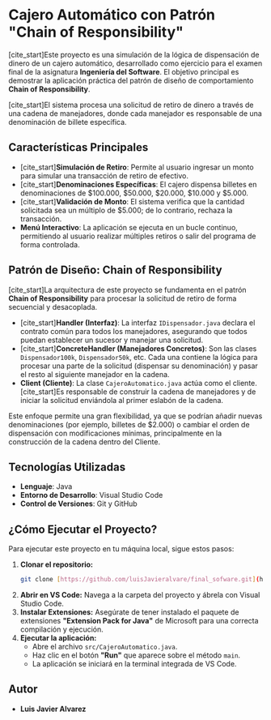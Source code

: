 # Cajero Automático con Patrón "Chain of Responsibility"

[cite_start]Este proyecto es una simulación de la lógica de dispensación de dinero de un cajero automático, desarrollado como ejercicio para el examen final de la asignatura **Ingeniería del Software**. El objetivo principal es demostrar la aplicación práctica del patrón de diseño de comportamiento **Chain of Responsibility**.

[cite_start]El sistema procesa una solicitud de retiro de dinero a través de una cadena de manejadores, donde cada manejador es responsable de una denominación de billete específica. 

## Características Principales

* [cite_start]**Simulación de Retiro**: Permite al usuario ingresar un monto para simular una transacción de retiro de efectivo. 
* [cite_start]**Denominaciones Específicas**: El cajero dispensa billetes en denominaciones de $100.000, $50.000, $20.000, $10.000 y $5.000. 
* [cite_start]**Validación de Monto**: El sistema verifica que la cantidad solicitada sea un múltiplo de $5.000; de lo contrario, rechaza la transacción. 
* **Menú Interactivo**: La aplicación se ejecuta en un bucle continuo, permitiendo al usuario realizar múltiples retiros o salir del programa de forma controlada.

## Patrón de Diseño: Chain of Responsibility

[cite_start]La arquitectura de este proyecto se fundamenta en el patrón **Chain of Responsibility** para procesar la solicitud de retiro de forma secuencial y desacoplada. 

* [cite_start]**Handler (Interfaz)**: La interfaz `IDispensador.java` declara el contrato común para todos los manejadores, asegurando que todos puedan establecer un sucesor y manejar una solicitud. 
* [cite_start]**ConcreteHandler (Manejadores Concretos)**: Son las clases `Dispensador100k`, `Dispensador50k`, etc. Cada una contiene la lógica para procesar una parte de la solicitud (dispensar su denominación) y pasar el resto al siguiente manejador en la cadena. 
* **Client (Cliente)**: La clase `CajeroAutomatico.java` actúa como el cliente. [cite_start]Es responsable de construir la cadena de manejadores y de iniciar la solicitud enviándola al primer eslabón de la cadena. 

Este enfoque permite una gran flexibilidad, ya que se podrían añadir nuevas denominaciones (por ejemplo, billetes de $2.000) o cambiar el orden de dispensación con modificaciones mínimas, principalmente en la construcción de la cadena dentro del Cliente.

## Tecnologías Utilizadas

* **Lenguaje**: Java
* **Entorno de Desarrollo**: Visual Studio Code
* **Control de Versiones**: Git y GitHub

## ¿Cómo Ejecutar el Proyecto?

Para ejecutar este proyecto en tu máquina local, sigue estos pasos:

1.  **Clonar el repositorio:**
    ```sh
    git clone [https://github.com/luisJavieralvare/final_sofware.git](https://github.com/luisJavieralvare/final_sofware.git)
    ```
2.  **Abrir en VS Code:**
    Navega a la carpeta del proyecto y ábrela con Visual Studio Code.
3.  **Instalar Extensiones:**
    Asegúrate de tener instalado el paquete de extensiones **"Extension Pack for Java"** de Microsoft para una correcta compilación y ejecución.
4.  **Ejecutar la aplicación:**
    * Abre el archivo `src/CajeroAutomatico.java`.
    * Haz clic en el botón **"Run"** que aparece sobre el método `main`.
    * La aplicación se iniciará en la terminal integrada de VS Code.

## Autor

* **Luis Javier Alvarez**